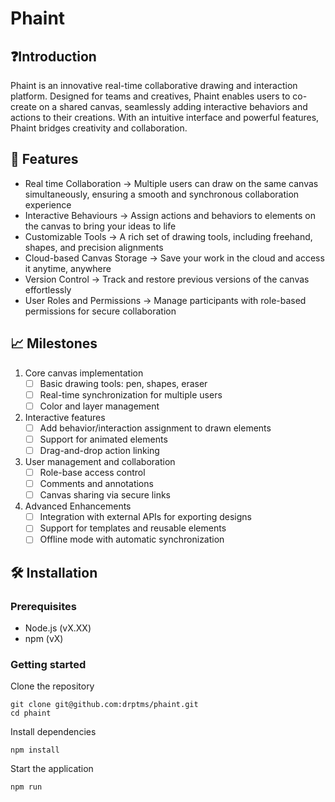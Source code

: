 # Phaint

## ❓Introduction

Phaint is an innovative real-time collaborative drawing and interaction platform. Designed for teams and creatives,
Phaint enables users to co-create on a shared canvas, seamlessly adding interactive behaviors and actions to their creations.
With an intuitive interface and powerful features, Phaint bridges creativity and collaboration.

## 🚀 Features
- Real time Collaboration &rarr; Multiple users can draw on the same canvas simultaneously, ensuring a smooth and synchronous 
    collaboration experience
- Interactive Behaviours &rarr; Assign actions and behaviors to elements on the canvas to bring your ideas to life
- Customizable Tools &rarr; A rich set of drawing tools, including freehand, shapes, and precision alignments
- Cloud-based Canvas Storage &rarr; Save your work in the cloud and access it anytime, anywhere
- Version Control &rarr; Track and restore previous versions of the canvas effortlessly
- User Roles and Permissions &rarr; Manage participants with role-based permissions for secure collaboration

## 📈 Milestones
1. Core canvas implementation
    - [ ] Basic drawing tools: pen, shapes, eraser
    - [ ] Real-time synchronization for multiple users
    - [ ] Color and layer management
2. Interactive features
   - [ ] Add behavior/interaction assignment to drawn elements
   - [ ] Support for animated elements
   - [ ] Drag-and-drop action linking
3. User management and collaboration
   - [ ] Role-base access control
   - [ ] Comments and annotations
   - [ ] Canvas sharing via secure links
4. Advanced Enhancements
   - [ ] Integration with external APIs for exporting designs
   - [ ] Support for templates and reusable elements
   - [ ] Offline mode with automatic synchronization

## 🛠️ Installation

### Prerequisites
- Node.js (vX.XX)
- npm (vX)

### Getting started
Clone the repository
```console
git clone git@github.com:drptms/phaint.git
cd phaint
```

Install dependencies
```Console
npm install
```

Start the application
```Console
npm run
```